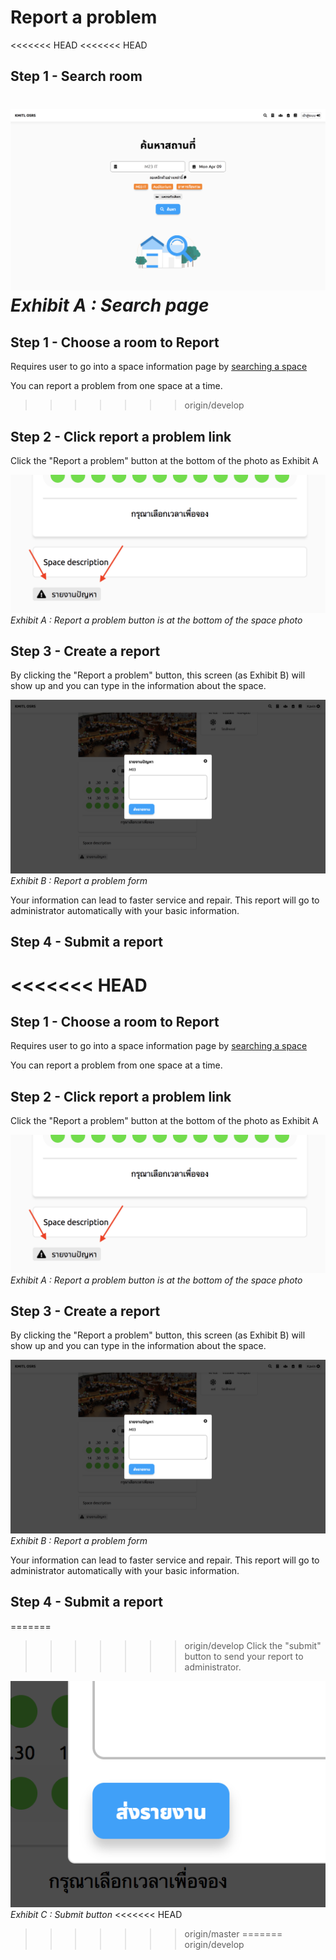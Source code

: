 # Report a problem

<<<<<<< HEAD
<<<<<<< HEAD
## Step 1 - Search room
![](../../img/search-page/simple.png)
*Exhibit A : Search page*
=======
## Step 1 - Choose a room to Report
Requires user to go into a space information page by [searching a space](/manual/search-for-space.md)

You can report a problem from one space at a time.
>>>>>>> origin/develop

## Step 2 - Click report a problem link
Click the "Report a problem" button at the bottom of the photo as Exhibit A

![](../../img/report-a-problem/report-button.png)
*Exhibit A : Report a problem button is at the bottom of the space photo*

## Step 3 - Create a report
By clicking the "Report a problem" button, this screen (as Exhibit B) will show up and you can type in the information about the space.

![](../../img/report-a-problem/report-form.png)
*Exhibit B : Report a problem form*

Your information can lead to faster service and repair. This report will go to administrator automatically with your basic information.

## Step 4 - Submit a report
<<<<<<< HEAD
=======
## Step 1 - Choose a room to Report
Requires user to go into a space information page by [searching a space](/manual/search-for-space.md)

You can report a problem from one space at a time.

## Step 2 - Click report a problem link
Click the "Report a problem" button at the bottom of the photo as Exhibit A

![](../../img/report-a-problem/report-button.png)
*Exhibit A : Report a problem button is at the bottom of the space photo*

## Step 3 - Create a report
By clicking the "Report a problem" button, this screen (as Exhibit B) will show up and you can type in the information about the space.

![](../../img/report-a-problem/report-form.png)
*Exhibit B : Report a problem form*

Your information can lead to faster service and repair. This report will go to administrator automatically with your basic information.

## Step 4 - Submit a report
=======
>>>>>>> origin/develop
Click the "submit" button to send your report to administrator.

![](../../img/report-a-problem/send-button.png)
*Exhibit C : Submit button*
<<<<<<< HEAD
>>>>>>> origin/master
=======
>>>>>>> origin/develop
